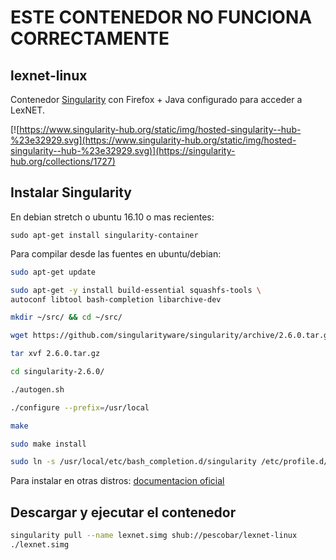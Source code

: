 # ESTE CONTENEDOR NO FUNCIONA CORRECTAMENTE

## lexnet-linux

Contenedor [Singularity](https://www.sylabs.io/) con Firefox + Java configurado para acceder a LexNET.

[![https://www.singularity-hub.org/static/img/hosted-singularity--hub-%23e32929.svg](https://www.singularity-hub.org/static/img/hosted-singularity--hub-%23e32929.svg)](https://singularity-hub.org/collections/1727)

## Instalar Singularity

En debian stretch o ubuntu 16.10 o mas recientes:

 `sudo apt-get install singularity-container`

Para compilar desde las fuentes en ubuntu/debian:

```bash
sudo apt-get update

sudo apt-get -y install build-essential squashfs-tools \
autoconf libtool bash-completion libarchive-dev

mkdir ~/src/ && cd ~/src/

wget https://github.com/singularityware/singularity/archive/2.6.0.tar.gz

tar xvf 2.6.0.tar.gz

cd singularity-2.6.0/

./autogen.sh

./configure --prefix=/usr/local

make

sudo make install

sudo ln -s /usr/local/etc/bash_completion.d/singularity /etc/profile.d/singularity.sh
```

Para instalar en otras distros: [documentacion oficial](https://www.sylabs.io/guides/2.6/user-guide/installation.html)

## Descargar y ejecutar el contenedor

```bash
singularity pull --name lexnet.simg shub://pescobar/lexnet-linux
./lexnet.simg
```
